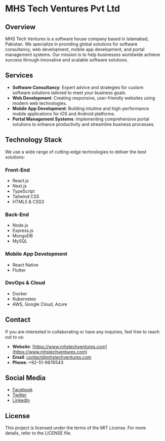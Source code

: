 # MHS Tech Ventures Pvt Ltd

## Overview

MHS Tech Ventures is a software house company based in Islamabad, Pakistan. We specialize in providing global solutions for software consultancy, web development, mobile app development, and portal management systems. Our mission is to help businesses worldwide achieve success through innovative and scalable software solutions.

## Services

- **Software Consultancy**: Expert advice and strategies for custom software solutions tailored to meet your business goals.
- **Web Development**: Creating responsive, user-friendly websites using modern web technologies.
- **Mobile App Development**: Building intuitive and high-performance mobile applications for iOS and Android platforms.
- **Portal Management Systems**: Implementing comprehensive portal solutions to enhance productivity and streamline business processes.

## Technology Stack

We use a wide range of cutting-edge technologies to deliver the best solutions:

### Front-End

- React.js
- Next.js
- TypeScript
- Tailwind CSS
- HTML5 & CSS3

### Back-End

- Node.js
- Express.js
- MongoDB
- MySQL

### Mobile App Development

- React Native
- Flutter

### DevOps & Cloud

- Docker
- Kubernetes
- AWS, Google Cloud, Azure

## Contact

If you are interested in collaborating or have any inquiries, feel free to reach out to us:

- **Website**: [https://www.mhstechventures.com](https://www.mhstechventures.com)
- **Email**: contact@mhstechventures.com
- **Phone**: +92-51-9876543

## Social Media

- [Facebook](https://www.facebook.com/mhstechventures)
- [Twitter](https://www.twitter.com/mhstechventures)
- [LinkedIn](https://www.linkedin.com/company/mhstechventures)

## License

This project is licensed under the terms of the MIT License. For more details, refer to the LICENSE file.

